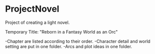 # ProjectNovel
Project of creating a light novel.

Temporary Title:
"Reborn in a Fantasy World as an Orc"

-Chapter are listed according to their order.
-Character detail and world setting are put in one folder. 
-Arcs and plot ideas in one folder.
